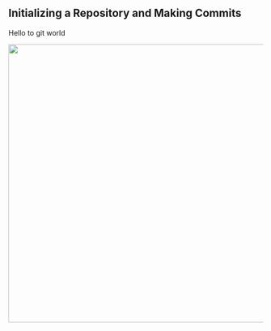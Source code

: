 ## Initializing a Repository and Making Commits

Hello to git world

<img src="https://darey-io-nonprod-pbl-projects.s3.eu-west-2.amazonaws.com/practices/hello.png"  width="936px" height="550px">